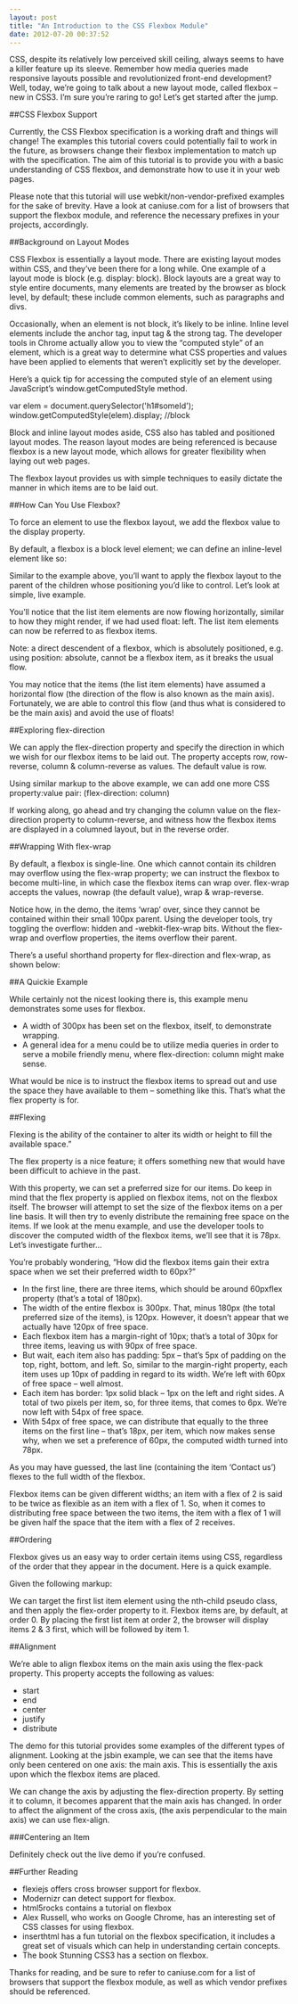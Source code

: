 ```yaml
---
layout: post
title: "An Introduction to the CSS Flexbox Module"
date: 2012-07-20 00:37:52
---
```



CSS, despite its relatively low perceived skill ceiling, always seems to have a killer feature up its sleeve. Remember how media queries made responsive layouts possible and revolutionized front-end development? Well, today, we’re going to talk about a new layout mode, called flexbox – new in CSS3. I’m sure you’re raring to go! Let’s get started after the jump.

##CSS Flexbox Support

Currently, the CSS Flexbox specification is a working draft and things will change! The examples this tutorial covers could potentially fail to work in the future, as browsers change their flexbox implementation to match up with the specification. The aim of this tutorial is to provide you with a basic understanding of CSS flexbox, and demonstrate how to use it in your web pages.

Please note that this tutorial will use webkit/non-vendor-prefixed examples for the sake of brevity. Have a look at caniuse.com for a list of browsers that support the flexbox module, and reference the necessary prefixes in your projects, accordingly.

##Background on Layout Modes

CSS Flexbox is essentially a layout mode. There are existing layout modes within CSS, and they’ve been there for a long while. One example of a layout mode is block (e.g. display: block). Block layouts are a great way to style entire documents, many elements are treated by the browser as block level, by default; these include common elements, such as paragraphs and divs.

Occasionally, when an element is not block, it’s likely to be inline. Inline level elements include the anchor tag, input tag & the strong tag. The developer tools in Chrome actually allow you to view the “computed style” of an element, which is a great way to determine what CSS properties and values have been applied to elements that weren’t explicitly set by the developer.

Here’s a quick tip for accessing the computed style of an element using JavaScript’s window.getComputedStyle method.

var elem = document.querySelector('h1#someId');
window.getComputedStyle(elem).display; //block

Block and inline layout modes aside, CSS also has tabled and positioned layout modes. The reason layout modes are being referenced is because flexbox is a new layout mode, which allows for greater flexibility when laying out web pages.

The flexbox layout provides us with simple techniques to easily dictate the manner in which items are to be laid out.

##How Can You Use Flexbox?

To force an element to use the flexbox layout, we add the flexbox value to the display property.



By default, a flexbox is a block level element; we can define an inline-level element like so:

Similar to the example above, you’ll want to apply the flexbox layout to the parent of the children whose positioning you’d like to control. Let’s look at simple, live example.

You’ll notice that the list item elements are now flowing horizontally, similar to how they might render, if we had used float: left. The list item elements can now be referred to as flexbox items.

Note: a direct descendent of a flexbox, which is absolutely positioned, e.g. using position: absolute, cannot be a flexbox item, as it breaks the usual flow.

You may notice that the items (the list item elements) have assumed a horizontal flow (the direction of the flow is also known as the main axis). Fortunately, we are able to control this flow (and thus what is considered to be the main axis) and avoid the use of floats!

##Exploring flex-direction

We can apply the flex-direction property and specify the direction in which we wish for our flexbox items to be laid out. The property accepts row, row-reverse, column & column-reverse as values. The default value is row.

Using similar markup to the above example, we can add one more CSS property:value pair: (flex-direction: column)

If working along, go ahead and try changing the column value on the flex-direction property to column-reverse, and witness how the flexbox items are displayed in a columned layout, but in the reverse order.

##Wrapping With flex-wrap

By default, a flexbox is single-line. One which cannot contain its children may overflow using the flex-wrap property; we can instruct the flexbox to become multi-line, in which case the flexbox items can wrap over. flex-wrap accepts the values, nowrap (the default value), wrap & wrap-reverse.

Notice how, in the demo, the items ‘wrap’ over, since they cannot be contained within their small 100px parent. Using the developer tools, try toggling the overflow: hidden and -webkit-flex-wrap bits. Without the flex-wrap and overflow properties, the items overflow their parent.

There’s a useful shorthand property for flex-direction and flex-wrap, as shown below:

##A Quickie Example

While certainly not the nicest looking there is, this example menu demonstrates some uses for flexbox.

- A width of 300px has been set on the flexbox, itself, to demonstrate wrapping.
- A general idea for a menu could be to utilize media queries in order to serve a mobile friendly menu, where flex-direction: column might make sense.

What would be nice is to instruct the flexbox items to spread out and use the space they have available to them – something like this. That’s what the flex property is for.

##Flexing

Flexing is the ability of the container to alter its width or height to fill the available space.”

The flex property is a nice feature; it offers something new that would have been difficult to achieve in the past.

With this property, we can set a preferred size for our items. Do keep in mind that the flex property is applied on flexbox items, not on the flexbox itself. The browser will attempt to set the size of the flexbox items on a per line basis. It will then try to evenly distribute the remaining free space on the items. If we look at the menu example, and use the developer tools to discover the computed width of the flexbox items, we’ll see that it is 78px. Let’s investigate further…

You’re probably wondering, “How did the flexbox items gain their extra space when we set their preferred width to 60px?”

- In the first line, there are three items, which should be around 60pxflex property (that’s a total of 180px).
- The width of the entire flexbox is 300px. That, minus 180px (the total preferred size of the items), is 120px. However, it doesn’t appear that we actually have 120px of free space.
- Each flexbox item has a margin-right of 10px; that’s a total of 30px for three items, leaving us with 90px of free space.
- But wait, each item also has padding: 5px – that’s 5px of padding on the top, right, bottom, and left. So, similar to the margin-right property, each item uses up 10px of padding in regard to its width. We’re left with 60px of free space – well almost.
- Each item has border: 1px solid black – 1px on the left and right sides. A total of two pixels per item, so, for three items, that comes to 6px. We’re now left with 54px of free space.
- With 54px of free space, we can distribute that equally to the three items on the first line – that’s 18px, per item, which now makes sense why, when we set a preference of 60px, the computed width turned into 78px.

As you may have guessed, the last line (containing the item ‘Contact us’) flexes to the full width of the flexbox.

Flexbox items can be given different widths; an item with a flex of 2 is said to be twice as flexible as an item with a flex of 1. So, when it comes to distributing free space between the two items, the item with a flex of 1 will be given half the space that the item with a flex of 2 receives.

##Ordering

Flexbox gives us an easy way to order certain items using CSS, regardless of the order that they appear in the document. Here is a quick example.

Given the following markup:

We can target the first list item element using the nth-child pseudo class, and then apply the flex-order property to it. Flexbox items are, by default, at order 0. By placing the first list item at order 2, the browser will display items 2 & 3 first, which will be followed by item 1.

##Alignment

We’re able to align flexbox items on the main axis using the flex-pack property. This property accepts the following as values:

- start
- end
- center
- justify
- distribute

The demo for this tutorial provides some examples of the different types of alignment. Looking at the jsbin example, we can see that the items have only been centered on one axis: the main axis. This is essentially the axis upon which the flexbox items are placed.

We can change the axis by adjusting the flex-direction property. By setting it to column, it becomes apparent that the main axis has changed. In order to affect the alignment of the cross axis, (the axis perpendicular to the main axis) we can use flex-align.

###Centering an Item

Definitely check out the live demo if you’re confused.

##Further Reading

- flexiejs offers cross browser support for flexbox.
- Modernizr can detect support for flexbox.
- html5rocks contains a tutorial on flexbox
- Alex Russell, who works on Google Chrome, has an interesting set of CSS classes for using flexbox.
- inserthtml has a fun tutorial on the flexbox specification, it includes a great set of visuals which can help in understanding certain concepts.
- The book Stunning CSS3 has a section on flexbox.

Thanks for reading, and be sure to refer to caniuse.com for a list of browsers that support the flexbox module, as well as which vendor prefixes should be referenced.
